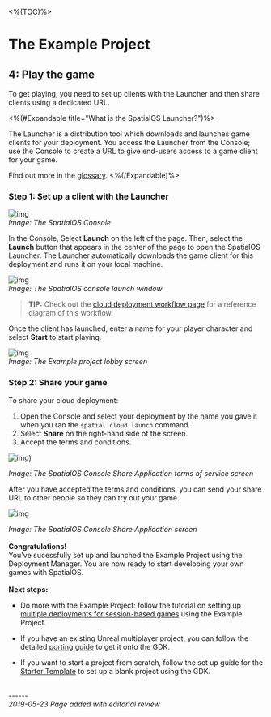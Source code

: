 <%(TOC)%>
# The Example Project 
## 4: Play the game

To get playing, you need to set up clients with the Launcher and then share clients using a dedicated URL.

<%(#Expandable title="What is the SpatialOS Launcher?")%>

The Launcher is a distribution tool which downloads and launches game clients for your deployment. You access the Launcher from the Console; use the Console to create a URL to give end-users access to a game client for your game.

Find out more in the [glossary]({{urlRoot}}/content/glossary#launcher).
<%(/Expandable)%>

### Step 1: Set up a client with the Launcher
![img]({{assetRoot}}assets/tutorial/console.png)<br/>
_Image: The SpatialOS Console_


In the Console, Select **Launch** on the left of the page. Then, select the **Launch** button that appears in the center of the page to open the SpatialOS Launcher. The Launcher automatically downloads the game client for this deployment and runs it on your local machine.

![img]({{assetRoot}}assets/tutorial/launch.png)<br/>
_Image: The SpatialOS console launch window_

> **TIP:** Check out the [cloud deployment workflow page]({{urlRoot}}/content/cloud-deployment-workflow) for a reference diagram of this workflow.

Once the client has launched, enter a name for your player character and select **Start** to start playing. <br/>

![img]({{assetRoot}}assets/example-project/example-project-lobby.png)<br/>
_Image: The Example project lobby screen_

### Step 2: Share your game
To share your cloud deployment: 

1. Open the Console and select your deployment by the name you gave it when you ran the `spatial cloud launch` command. 
1. Select **Share** on the right-hand side of the screen. 
1. Accept the terms and conditions.

![img]({{assetRoot}}assets/example-project/example-project-share-tos.png))<br/>

_Image: The SpatialOS Console Share Application terms of service screen_

After you have accepted the terms and conditions, you can send your share URL to other people so they can try out your game. 

![img]({{assetRoot}}assets/example-project/example-project-share-screen.png)<br/>

_Image: The SpatialOS Console Share Application screen_
</br>
</br>
**Congratulations!**</br>
You've sucessfully set up and launched the Example Project using the Deployment Manager. You are now ready to start developing your own games with SpatialOS. 
</br>
</br>
**Next steps:**

* Do more with the Example Project: follow the tutorial on setting up [multiple deployments for session-based games]({{urlRoot}}/content/tutorials/deployment-manager/tutorial-deploymentmgr-intro) using the Example Project. 

* If you have an existing Unreal multiplayer project, you can follow the detailed [porting guide]({{urlRoot}}/content/tutorials/porting-guide/tutorial-portingguide-intro) to get it onto the GDK.

* If you want to start a project from scratch, follow the set up guide for the [Starter Template]({{urlRoot}}/content/get-started/gdk-template) to set up a blank project using the GDK. 


<br/>------<br/>
_2019-05-23 Page added with editorial review_